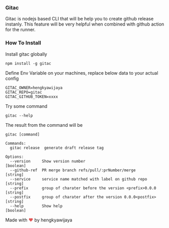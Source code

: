 ### Gitac
Gitac is nodejs based CLI that will be help you to create github release instanly. This feature will be very helpful when combined with github action for the runner. 

### How To Install
Install gitac globally
```
npm install -g gitac
```
Define Env Variable on your machines, replace below data to your actual config
```
GITAC_OWNER=hengkyawijaya
GITAC_REPO=gitac
GITAC_GITHUB_TOKEN=xxxx
```
Try some command
```
gitac --help
```
The result from the command will be 
```
gitac [command]

Commands:
  gitac release  generate draft release tag

Options:
  --version     Show version number                                    [boolean]
  --github-ref  PR merge branch refs/pull/:prNumber/merge               [string]
  --service     service name matched with label on github repo          [string]
  --prefix      group of charater before the version <prefix>0.0.0      [string]
  --postfix     group of charater after the version 0.0.0<postfix>      [string]
  --help        Show help                                              [boolean]
```

Made with <span style="color: #e25555;">&hearts;</span> by hengkyawijaya